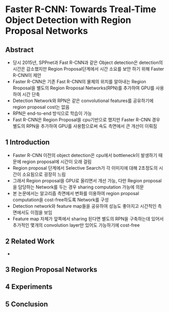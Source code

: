 # Faster R-CNN: Towards Treal-Time Object Detection with Region Proposal Networks

## Abstract

* 당시 2015년, SPPnet과 Fast R-CNN과 같은 Object detection은 detection의 시간은 감소했지만 Region Proposal단계에서 시간 소요를 보안 하기 위해 Faster R-CNN이 제안
* Faster R-CNN은 기존 Fast R-CNN의 물체의 위치를 알아내는 Region Rroposal을 별도의 Region Rroposal Networks(RPN)를 추가하여 GPU를 사용하여 시간 단축
* Detection Network와 RPN은 같은 convolutional features를 공유하기에 region proposal cost는 없음
* RPN은 end-to-end 방식으로 학습이 가능
* Fast R-CNN은 Region Proposal을 cpu기반으로 했지만 Faster R-CNN 경우 별도의 RPN을 추가하여 GPU를 사용함으로써 속도 측면에서 큰 개선이 이뤄짐

## 1 Introduction
* Faster R-CNN 이전의 object detection은 cpu에서 bottleneck이 발생하기 때문에 region proposal에 시간이 오래 걸림
* Region proposal 단계에서 Selective Search가 각 이미지에 대해 2초정도의 시간이 소요됨으로 굉장히 느림
* 그래서 Region proposal을 GPU로 올리면서 개선 가능, 다만 Region proposal을 담당하는 Network를 두는 경우 sharing computation 가능에 의문
* 본 논문에서는 알고리즘 측면에서 변화를 이용하여 region proposal computation을 cost-free하도록 Network를 구성
* Detection network와 feature map들을 공유하여 성능도 좋아지고 시간적인 측면에서도 이점을 보임
* Feature map 자체가 앞쪽에서 sharing 된다면 별도의 RPN을 구축하는데 있어서 추가적인 몇개의 convolution layer만 있어도 가능하기에 cost-free

## 2 Related Work
* 

## 3 Region Proposal Networks


## 4 Experiments


## 5 Conclusion






